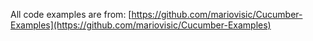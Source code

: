 <!SLIDE thanks>

All code examples are from:
[https://github.com/mariovisic/Cucumber-Examples](https://github.com/mariovisic/Cucumber-Examples)
